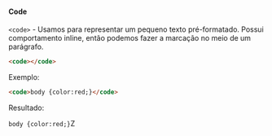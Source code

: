 #### Code

`<code>` - Usamos para representar um pequeno texto pré-formatado. Possui comportamento inline, então podemos fazer a marcação no meio de um parágrafo.

```html
<code></code>
```

Exemplo:

```html
<code>body {color:red;}</code>
```

Resultado:

<code>body {color:red;}</code>Z
